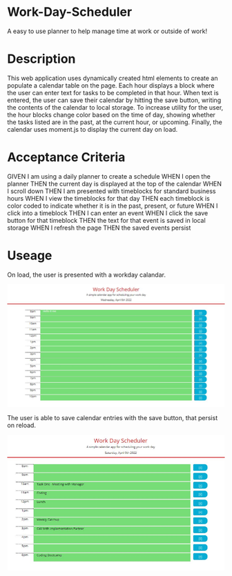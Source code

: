 # Work-Day-Scheduler

A easy to use planner to help manage time at work or outside of work!

# Description

This web application uses dynamically created html elements to create an populate a calendar table on the page. Each hour displays a block where the user can enter text for tasks to be completed in that hour. When text is entered, the user can save their calendar by hitting the save button, writing the contents of the calendar to local storage. To increase utility for the user, the hour blocks change color based on the time of day, showing whether the tasks listed are in the past, at the current hour, or upcoming. Finally, the calendar uses moment.js to display the current day on load.

# Acceptance Criteria

GIVEN I am using a daily planner to create a schedule
WHEN I open the planner
THEN the current day is displayed at the top of the calendar
WHEN I scroll down
THEN I am presented with timeblocks for standard business hours
WHEN I view the timeblocks for that day
THEN each timeblock is color coded to indicate whether it is in the past, present, or future
WHEN I click into a timeblock
THEN I can enter an event
WHEN I click the save button for that timeblock
THEN the text for that event is saved in local storage
WHEN I refresh the page
THEN the saved events persist

# Useage

On load, the user is presented with a workday calandar.

![Screenshot showing deployed website calendar display](assets/images/workdayCalendar-screenshot1.JPG)

The user is able to save calendar entries with the save button, that persist on reload.

![Screenshot showing deployed website calendar display](assets/images/workdayCalendar-screenshot3.JPG)
